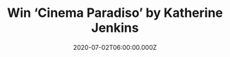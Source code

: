 ---
campaign-uuid: "c-cb86854c-87d7-4c73-af0f-7ffdda94d28f"
type: "Competition"
category: "Music"
date: "2020-07-02T06:00:00.000Z"
end-date: "2020-08-01T23:59:00.000Z"
disable-form: false
is_promoted: false
has_entry_page: true
title: "Win ‘Cinema Paradiso’ by Katherine Jenkins"
competition-description: "<p>The UK’s most successful classical singer, Katherine\
  \ Jenkins is back with a brand new album called ‘Cinema Paradiso’ where she celebrates\
  \ some of the most iconic moments in the history of film. We have one copy and we\
  \ want to give it away to you.</p>\n<p>Click below for a chance to win.</p>\n"
hero-header: "Win ‘Cinema Paradiso’ by Katherine Jenkins"
terms-confirmation: "N/A"
banner-img: "https://assets.expresslyapp.com/asset-940ca6b5-2ff2-4f4c-a0b0-e9143dedc79c.jpg"
logo-left-href: "aaa.nme.com"
logo-left-image: "https://assets.expresslyapp.com/asset-3fecae3f-764f-4cce-bca7-43ab04d612ed.jpg"
logo-left-title: "NME AAA"
bg-image-hero: "https://assets.expresslyapp.com/asset-396ed755-f040-4afc-b26b-6246d4cb3fca.jpg"
bg-image-first: "https://assets.expresslyapp.com/asset-16b89e92-aea7-499a-b798-5764980fc04f.jpg"
section1-content: "<p>Comprised of 15 iconic tracks, ‘Cinema Paradiso’ is a collection\
  \ of unforgettable songs from some of the world’s best loved movie moments including;\
  \ ‘Moon River’ from Breakfast at Tiffany’s, Pinocchio’s ‘When You Wish Upon A Star’\
  \ and tonight’ from West Side Story, featuring fellow Welsh star, Luke Evans.</p>7p\n\
  <p>Click below and it could be yours.</p>\n"
entry-title: "Win ‘Cinema Paradiso’ by Katherine Jenkins"
entry-content: "<p>Enter the draw to win ‘Cinema Paradiso’ by Katherine Jenkins by\
  \ completing the form below before 23:59 on the 1st of August 2020.</p>\n"
has-winner: false
prize-description: "‘Cinema Paradiso’ by Katherine Jenkins"
special-conditions: "Multiple entries are allowed up to one every day.\r\n\r\nThis\
  \ competition is also available on: https://club.expressly.io/competitions/cinema-paradiso-katherine-jenkins"
country-restrictions:
- "GB"
---